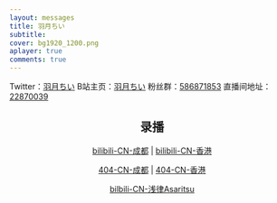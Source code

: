 ```yaml
---
layout: messages
title: 羽月ちい
subtitle: 
cover: bg1920_1200.png
aplayer: true
comments: true
---
```


Twitter：[羽月ちい](https://twitter.com/uzukichii)
B站主页：[羽月ちい](https://space.bilibili.com/1694679451)
粉丝群：[586871853](https://jq.qq.com/?_wv=1027&k=PSf99bCN)
直播间地址：[22870039](https://live.bilibili.com/22870039)

<!-- * 选项解释
  bilibili：哔哩哔哩原视频
  Local：将视频下载到本地
  Nya-WSL：本网站内嵌播放器 -->
<center>

## 录播

[bilibili-CN-成都](http://chii.osttsstudio.ltd/files/bilibili/) | [bilibili-CN-香港](http://hk.osttsstudio.ltd/files/bilibili/)

[404-CN-成都](http://chii.osttsstudio.ltd/files/404/) | [404-CN-香港](http://hk.osttsstudio.ltd/files/bilibili/)

[bilbili-CN-浅律Asaritsu](http://chii.osttsstudio.ltd/555)
</center>